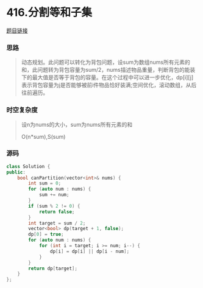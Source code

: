 # 416.分割等和子集

[题目链接](https://leetcode.cn/problems/partition-equal-subset-sum/description/)

### 思路

> 动态规划。此问题可以转化为背包问题，设sum为数组nums所有元素的和，此问题转为背包容量为sum/2，nums描述物品重量，判断背包的能装下的最大值是否等于背包的容量。在这个过程中可以进一步优化，dp\[i][j]表示背包容量为j是否能够被前i件物品恰好装满;空间优化，滚动数组，从后往前遍历。

### 时空复杂度

> 设n为nums的大小，sum为nums所有元素的和
>
> O(n*sum),S(sum)

### 源码

```C++
class Solution {
public:
    bool canPartition(vector<int>& nums) {
        int sum = 0;
        for (auto num : nums) {
            sum += num;
        }
        if (sum % 2 != 0) {
            return false;
        }
        int target = sum / 2;
        vector<bool> dp(target + 1, false);
        dp[0] = true;
        for (auto num : nums) {
            for (int i = target; i >= num; i--) {
                dp[i] = dp[i] || dp[i - num];
            }
        }
        return dp[target];
    }
};
```

